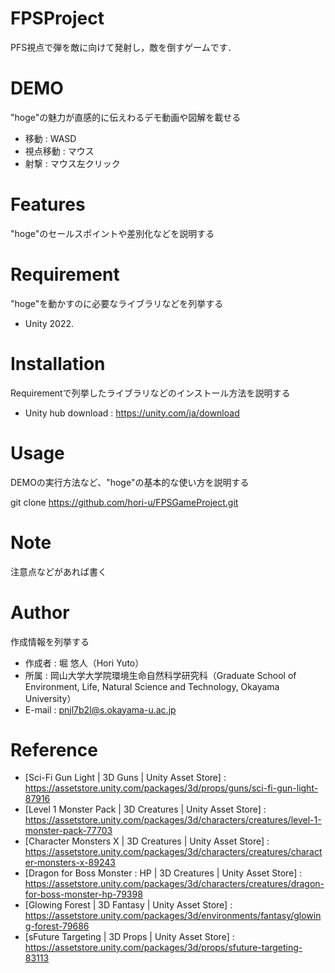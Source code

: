 # FPSProject

PFS視点で弾を敵に向けて発射し，敵を倒すゲームです．

# DEMO

"hoge"の魅力が直感的に伝えわるデモ動画や図解を載せる

* 移動 : WASD
* 視点移動 : マウス
* 射撃 : マウス左クリック

# Features

"hoge"のセールスポイントや差別化などを説明する

# Requirement

"hoge"を動かすのに必要なライブラリなどを列挙する

* Unity 2022.

# Installation

Requirementで列挙したライブラリなどのインストール方法を説明する

* Unity hub download : 
https://unity.com/ja/download



# Usage

DEMOの実行方法など、"hoge"の基本的な使い方を説明する

git clone https://github.com/hori-u/FPSGameProject.git

# Note

注意点などがあれば書く

# Author

作成情報を列挙する

* 作成者 : 堀 悠人（Hori Yuto）
* 所属 : 岡山大学大学院環境生命自然科学研究科（Graduate School of Environment, Life, Natural Science and Technology, Okayama University）
* E-mail : pnjl7b2l@s.okayama-u.ac.jp

# Reference

* [Sci-Fi Gun Light | 3D Guns | Unity Asset Store] : https://assetstore.unity.com/packages/3d/props/guns/sci-fi-gun-light-87916
* [Level 1 Monster Pack | 3D Creatures | Unity Asset Store] : https://assetstore.unity.com/packages/3d/characters/creatures/level-1-monster-pack-77703
* [Character Monsters X | 3D Creatures | Unity Asset Store] : https://assetstore.unity.com/packages/3d/characters/creatures/character-monsters-x-89243
* [Dragon for Boss Monster : HP | 3D Creatures | Unity Asset Store] : https://assetstore.unity.com/packages/3d/characters/creatures/dragon-for-boss-monster-hp-79398
* [Glowing Forest | 3D Fantasy | Unity Asset Store] : https://assetstore.unity.com/packages/3d/environments/fantasy/glowing-forest-79686
* [sFuture Targeting | 3D Props | Unity Asset Store] : https://assetstore.unity.com/packages/3d/props/sfuture-targeting-83113
